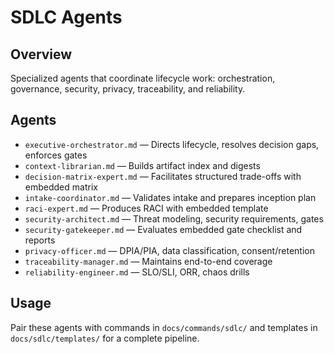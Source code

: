 # SDLC Agents

## Overview

Specialized agents that coordinate lifecycle work: orchestration, governance, security, privacy,
traceability, and reliability.

## Agents

- `executive-orchestrator.md` — Directs lifecycle, resolves decision gaps, enforces gates
- `context-librarian.md` — Builds artifact index and digests
- `decision-matrix-expert.md` — Facilitates structured trade-offs with embedded matrix
- `intake-coordinator.md` — Validates intake and prepares inception plan
- `raci-expert.md` — Produces RACI with embedded template
- `security-architect.md` — Threat modeling, security requirements, gates
- `security-gatekeeper.md` — Evaluates embedded gate checklist and reports
- `privacy-officer.md` — DPIA/PIA, data classification, consent/retention
- `traceability-manager.md` — Maintains end-to-end coverage
- `reliability-engineer.md` — SLO/SLI, ORR, chaos drills

## Usage

Pair these agents with commands in `docs/commands/sdlc/` and templates in
`docs/sdlc/templates/` for a complete pipeline.
